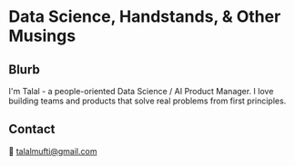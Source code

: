 # Data Science, Handstands, & Other Musings

## Blurb
I'm Talal - a people-oriented Data Science / AI Product Manager. I love building teams and products that solve real problems from first principles. 

<!-- ## Technical Skills and Interests
Forecasting, Causal ML, RL, Optimization, Aviation, Autonomous Mobility -->

<!-- ## Personal Goals
500 lb Deadlift, A clean 90-degree pushup, One-arm Chin-up on both sides -->

## Contact

📧 [talalmufti@gmail.com](mailto:talalmufti@gmail.com)

